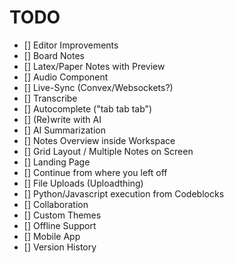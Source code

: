# TODO

- [] Editor Improvements
- [] Board Notes
- [] Latex/Paper Notes with Preview
- [] Audio Component
- [] Live-Sync (Convex/Websockets?)
- [] Transcribe
- [] Autocomplete ("tab tab tab")
- [] (Re)write with AI
- [] AI Summarization
- [] Notes Overview inside Workspace
- [] Grid Layout / Multiple Notes on Screen
- [] Landing Page
- [] Continue from where you left off
- [] File Uploads (Uploadthing)
- [] Python/Javascript execution from Codeblocks
- [] Collaboration
- [] Custom Themes
- [] Offline Support
- [] Mobile App
- [] Version History
